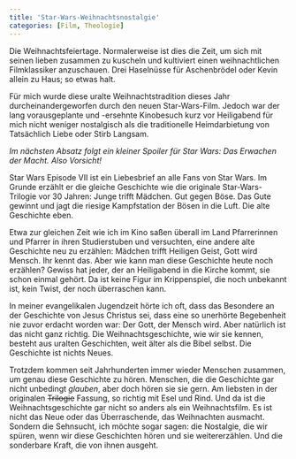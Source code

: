 ```yaml
---
title: 'Star-Wars-Weihnachtsnostalgie'
categories: [Film, Theologie]
---
```


Die Weihnachtsfeiertage. Normalerweise ist dies die Zeit, um sich mit seinen lieben zusammen zu kuscheln und kultiviert einen weihnachtlichen Filmklassiker anzuschauen. Drei Haselnüsse für Aschenbrödel oder Kevin allein zu Haus; so etwas halt.

Für mich wurde diese uralte Weihnachtstradition dieses Jahr durcheinandergeworfen durch den neuen Star-Wars-Film. Jedoch war der lang vorausgeplante und -ersehnte Kinobesuch kurz vor Heiligabend für mich nicht weniger nostalgisch als die traditionelle Heimdarbietung von Tatsächlich Liebe oder Stirb Langsam.

*Im nächsten Absatz folgt ein kleiner Spoiler für Star Wars: Das Erwachen der Macht. Also Vorsicht!*

Star Wars Episode VII ist ein Liebesbrief an alle Fans von Star Wars. Im Grunde erzählt er die gleiche Geschichte wie die originale Star-Wars-Trilogie vor 30 Jahren: Junge trifft Mädchen. Gut gegen Böse. Das Gute gewinnt und jagt die riesige Kampfstation der Bösen in die Luft. Die alte Geschichte eben.

Etwa zur gleichen Zeit wie ich im Kino saßen überall im Land Pfarrerinnen und Pfarrer in ihren Studierstuben und versuchten, eine andere alte Geschichte neu zu erzählen: Mädchen trifft Heiligen Geist, Gott wird Mensch. Ihr kennt das. Aber wie kann man diese Geschichte heute noch erzählen? Gewiss hat jeder, der an Heiligabend in die Kirche kommt, sie schon einmal gehört. Da ist keine Figur im Krippenspiel, die noch unbekannt ist, kein Twist, der noch überraschen kann.

In meiner evangelikalen Jugendzeit hörte ich oft, dass das Besondere an der Geschichte von Jesus Christus sei, dass eine so unerhörte Begebenheit nie zuvor erdacht worden war: Der Gott, der Mensch wird. Aber natürlich ist das nicht ganz richtig. Die Weihnachtsgeschichte, wie wir sie kennen, besteht aus uralten Geschichten, weit älter als die Bibel selbst. Die Geschichte ist nichts Neues.

Trotzdem kommen seit Jahrhunderten immer wieder Menschen zusammen, um genau diese Geschichte zu hören. Menschen, die die Geschichte gar nicht unbedingt *glauben*, aber doch hören sie sie gern. Am liebsten in der originalen <del>Trilogie</del> Fassung, so richtig mit Esel und Rind. Und da ist die Weihnachtsgeschichte gar nicht so anders als ein Weihnachtsfilm. Es ist nicht das Neue oder das Überraschende, das Weihnachten ausmacht. Sondern die Sehnsucht, ich möchte sogar sagen: die Nostalgie, die wir spüren, wenn wir diese Geschichten hören und sie weitererzählen. Und die sonderbare Kraft, die von ihnen ausgeht.